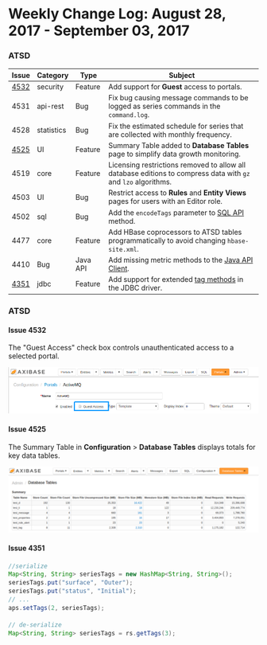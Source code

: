 Weekly Change Log: August 28, 2017 - September 03, 2017
==================================================

### ATSD

| Issue| Category    | Type    | Subject              |
|------|-------------|---------|----------------------|
| [4532](#issue-4532) | security | Feature | Add support for **Guest** access to portals. |
| 4531 | api-rest | Bug | Fix bug causing message commands to be logged as series commands in the `command.log`. |
| 4528 | statistics | Bug | Fix the estimated schedule for series that are collected with monthly frequency. |
| [4525](#issue-4525) | UI | Feature | Summary Table added to **Database Tables** page to simplify data growth monitoring. |
| 4519 | core | Feature | Licensing restrictions removed to allow all database editions to compress data with `gz` and `lzo` algorithms. |
| 4503 | UI | Bug | Restrict access to **Rules** and **Entity Views** pages for users with an Editor role. |
| 4502 | sql | Bug | Add the `encodeTags` parameter to [SQL API](https://github.com/axibase/atsd/tree/master/api/sql) method. |
| 4477 | core | Feature | Add HBase coprocessors to ATSD tables programmatically to avoid changing `hbase-site.xml`. |
| 4410 | Bug | Java API | Add missing metric methods to the [Java API Client](https://github.com/axibase/atsd-api-java). |
| [4351](#issue-4351) | jdbc | Feature | Add support for extended [tag methods](https://github.com/axibase/atsd-jdbc#tag-columns) in the JDBC driver. |

### ATSD

#### Issue 4532

The "Guest Access" check box controls unauthenticated access to a selected portal.

![](Images/issue-4532.png)

#### Issue 4525

The Summary Table in **Configuration** > **Database Tables** displays totals for key data tables. 

![](Images/issue-4525.png)

#### Issue 4351

```java
//serialize
Map<String, String> seriesTags = new HashMap<String, String>();
seriesTags.put("surface", "Outer");
seriesTags.put("status", "Initial");
// ...
aps.setTags(2, seriesTags);

// de-serialize
Map<String, String> seriesTags = rs.getTags(3);
```
